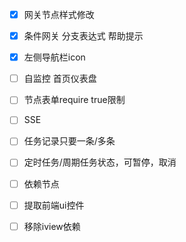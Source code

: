 - [x] 网关节点样式修改
- [x] 条件网关 分支表达式 帮助提示

- [x] 左侧导航栏icon
- [ ] 自监控 首页仪表盘
- [ ] 节点表单require true限制
- [ ] SSE
- [ ] 任务记录只要一条/多条
- [ ] 定时任务/周期任务状态，可暂停，取消
- [ ] 依赖节点
- [ ] 提取前端ui控件
- [ ] 移除iview依赖